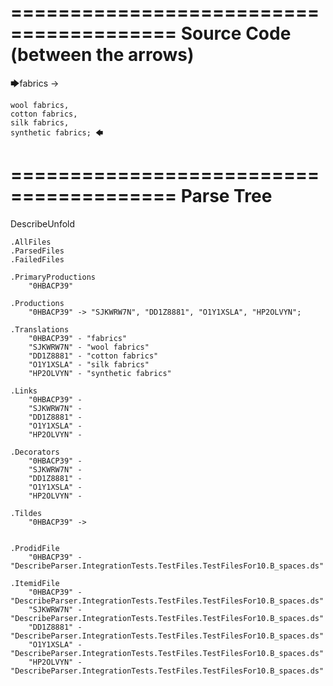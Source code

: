========================================
Source Code (between the arrows)
========================================

🡆fabrics -> 

	wool fabrics, 
	cotton fabrics,  
	silk fabrics, 
	synthetic fabrics; 🡄

========================================
Parse Tree
========================================
DescribeUnfold

    .AllFiles
    .ParsedFiles
    .FailedFiles

    .PrimaryProductions
        "0HBACP39" 

    .Productions
        "0HBACP39" -> "SJKWRW7N", "DD1Z8881", "O1Y1XSLA", "HP2OLVYN";

    .Translations
        "0HBACP39" - "fabrics"
        "SJKWRW7N" - "wool fabrics"
        "DD1Z8881" - "cotton fabrics"
        "O1Y1XSLA" - "silk fabrics"
        "HP2OLVYN" - "synthetic fabrics"

    .Links
        "0HBACP39" - 
        "SJKWRW7N" - 
        "DD1Z8881" - 
        "O1Y1XSLA" - 
        "HP2OLVYN" - 

    .Decorators
        "0HBACP39" - 
        "SJKWRW7N" - 
        "DD1Z8881" - 
        "O1Y1XSLA" - 
        "HP2OLVYN" - 

    .Tildes
        "0HBACP39" -> 


    .ProdidFile
        "0HBACP39" - "DescribeParser.IntegrationTests.TestFiles.TestFilesFor10.B_spaces.ds"

    .ItemidFile
        "0HBACP39" - "DescribeParser.IntegrationTests.TestFiles.TestFilesFor10.B_spaces.ds"
        "SJKWRW7N" - "DescribeParser.IntegrationTests.TestFiles.TestFilesFor10.B_spaces.ds"
        "DD1Z8881" - "DescribeParser.IntegrationTests.TestFiles.TestFilesFor10.B_spaces.ds"
        "O1Y1XSLA" - "DescribeParser.IntegrationTests.TestFiles.TestFilesFor10.B_spaces.ds"
        "HP2OLVYN" - "DescribeParser.IntegrationTests.TestFiles.TestFilesFor10.B_spaces.ds"

